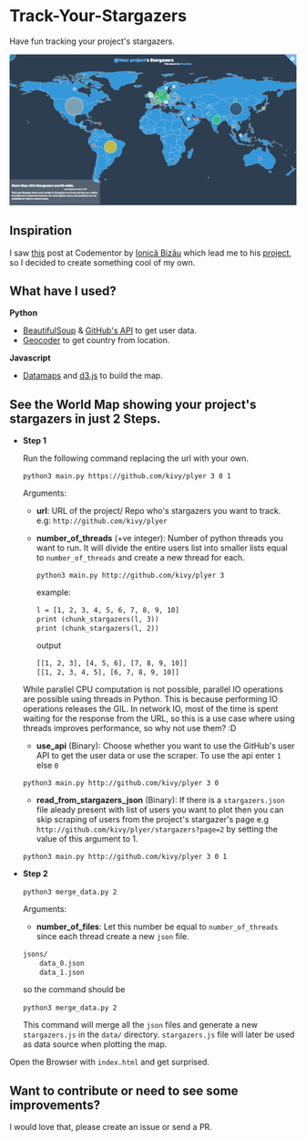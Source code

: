# Track-Your-Stargazers
Have fun tracking your project's stargazers.


<img src="cover.png">

## Inspiration

I saw [this](https://www.codementor.io/johnnyb/the-map-of-my-mentees-7q7aqrktp) post at Codementor by [Ionică Bizău](https://github.com/IonicaBizau) which lead me to his [project](https://github.com/IonicaBizau/my-mentees), so I decided to create something cool of my own.

## What have I used?

**Python**
  - [BeautifulSoup](https://www.crummy.com/software/BeautifulSoup/bs4/doc/) & [GitHub's API](https://developer.github.com/v3/users/) to get user data.
  - [Geocoder](http://geocoder.readthedocs.io/) to get country from location.

**Javascript**
  - [Datamaps](http://datamaps.github.io/) and [d3.js](https://d3js.org/) to build the map.


## See the World Map showing your project's stargazers in just 2 Steps.

  - **Step 1**

    Run the following command replacing the url with your own. 
    
    ```
    python3 main.py https://github.com/kivy/plyer 3 0 1
    ```
    Arguments:
    
      - **url**: URL of the project/ Repo who's stargazers you want to track.
      e.g: `http://github.com/kivy/plyer`

      - **number_of_threads** (+ve integer): Number of python threads you want to run. It will divide the entire users list into smaller lists equal to `number_of_threads` and create a new thread for each.
      
        ```
        python3 main.py http://github.com/kivy/plyer 3
        ```
        
        example:
        ```
        l = [1, 2, 3, 4, 5, 6, 7, 8, 9, 10]
        print (chunk_stargazers(l, 3))
        print (chunk_stargazers(l, 2))
        ```
        output
        ```
        [[1, 2, 3], [4, 5, 6], [7, 8, 9, 10]]
        [[1, 2, 3, 4, 5], [6, 7, 8, 9, 10]]
        ```
    While parallel CPU computation is not possible, parallel IO operations are possible using threads in Python. This is because performing IO operations releases the GIL. In network IO, most of the time is spent waiting for the response from the URL, so this is a use case where using threads improves performance, so why not use them? :D

      - **use_api** (Binary): Choose whether you want to use the GitHub's user API to get the user data or use the scraper. To use the api enter `1` else `0`
      ```
      python3 main.py http://github.com/kivy/plyer 3 0
      ```
      
      - **read_from_stargazers_json** (Binary): If there is a `stargazers.json` file aleady present with list of users you want to plot then you can skip scraping of users from the project's stargazer's page e.g `http://github.com/kivy/plyer/stargazers?page=2` by setting the value of this argument to 1.
      ```
      python3 main.py http://github.com/kivy/plyer 3 0 1
      ```

  - **Step 2**

    `python3 merge_data.py 2`

    Arguments:

      - **number_of_files**: Let this number be equal to `number_of_threads` since each thread create a new `json` file.
      ```
      jsons/
          data_0.json
          data_1.json
      ```
      
      so the command should be
      
      `python3 merge_data.py 2`
      
      This command will merge all the `json` files and generate a new `stargazers.js` in the `data/` directory. `stargazers.js` file will later be used as data source when plotting the map.

Open the Browser with `index.html` and get surprised.

## Want to contribute or need to see some improvements?
I would love that, please create an issue or send a PR.


